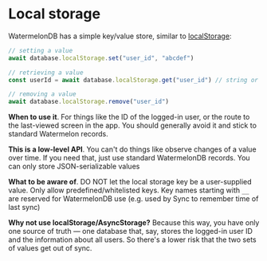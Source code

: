 # Local storage

WatermelonDB has a simple key/value store, similar to [localStorage](https://developer.mozilla.org/en-US/docs/Web/API/Window/localStorage):

```js
// setting a value
await database.localStorage.set("user_id", "abcdef")

// retrieving a value
const userId = await database.localStorage.get("user_id") // string or undefined if no value for this key

// removing a value
await database.localStorage.remove("user_id")
```

**When to use it**. For things like the ID of the logged-in user, or the route to the last-viewed screen in the app. You should generally avoid it and stick to standard Watermelon records.

**This is a low-level API**. You can't do things like observe changes of a value over time. If you need that, just use standard WatermelonDB records. You can only store JSON-serializable values

**What to be aware of**. DO NOT let the local storage key be a user-supplied value. Only allow predefined/whitelisted keys. Key names starting with `__` are reserved for WatermelonDB use (e.g. used by Sync to remember time of last sync)

**Why not use localStorage/AsyncStorage?** Because this way, you have only one source of truth — one database that, say, stores the logged-in user ID and the information about all users. So there's a lower risk that the two sets of values get out of sync.
